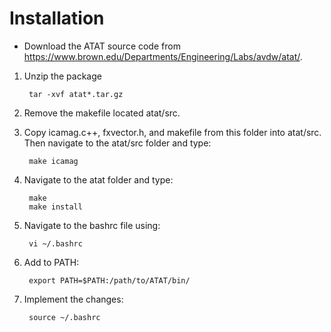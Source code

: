 # Installation
- Download the ATAT source code from https://www.brown.edu/Departments/Engineering/Labs/avdw/atat/.

1. Unzip the package

        tar -xvf atat*.tar.gz

2. Remove the makefile located atat/src.

3. Copy icamag.c++, fxvector.h, and makefile from this folder into atat/src. Then navigate to the atat/src folder and type:

        make icamag

4. Navigate to the atat folder and type:

        make
        make install

5. Navigate to the bashrc file using:

        vi ~/.bashrc

6. Add to PATH:

        export PATH=$PATH:/path/to/ATAT/bin/

6. Implement the changes:

        source ~/.bashrc
